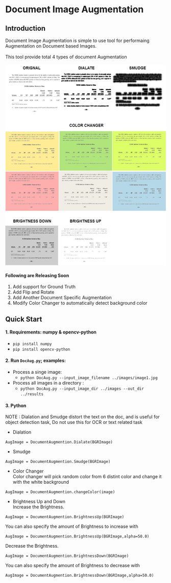 # Document Image Augmentation
## Introduction
Document Image Augmentation is simple to use tool for performaing Augmentation on Document based Images.<br><br>
This tool provide total 4 types of document Augmentation <br><br>
![Documents Image Type](https://github.com/AyanGadpal/Document-Image-Augmentation/blob/master/Images/AugTypes.jpg)

#### Following are Releasing Soon
1) Add support for Ground Truth 
2) Add Flip and Rotate
3) Add Another Document Specific Augmentation 
4) Modify Color Changer to automatically detect background color

## Quick Start
#### 1. Requirements: numpy & opencv-python
* `pip install numpy`
* `pip install opencv-python`
#### 2. Run ```DocAug.py```; examples:
 * Process a singe image: 
    * `python DocAug.py --input_image_filename ../images/image1.jpg`
 * Process all images in a directory : 
    * `python DocAug.py --input_image_dir ../images --out_dir ../results`
#### 3. Python
NOTE : Dialation and Smudge distort the text on the doc, and is useful for object detection task, Do not use this for OCR or text related task <br>
* Dialation
```
AugImage = DocumentAugmention.Dialate(BGRImage)
```
* Smudge
```
AugImage = DocumentAugmention.Smudge(BGRImage)
```
* Color Changer <br>
Color changer will pick random color from 6 distint color and change it with the white background
```
AugImage = DocumentAugmention.changeColor(image)
```

* Brightness Up and Down <br>
Increase the Brightness. 
```
AugImage = DocumentAugmention.BrightnessUp(BGRImage)
```
You can also specify the amount of Brightness to increase with
```
AugImage = DocumentAugmention.BrightnessUp(BGRImage,alpha=50.0)
```
Decrease the Brightness. 
```
AugImage = DocumentAugmention.BrightnessDown(BGRImage)
```
You can also specify the amount of Brightness to decrease with
```
AugImage = DocumentAugmention.BrightnessDown(BGRImage,alpha=50.0)

